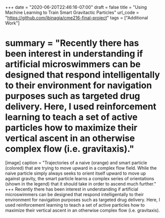 +++
date = "2020-06-20T22:46:16-07:00"
draft = false
title = "Using Machine Learning to Train Smart Gravitactic Particles"
url_code = "https://github.com/jbinagia/cme216-final-project"
tags = ["Additional Work"]
# summary = "Recently there has been interest in understanding if artificial microswimmers can be designed that respond intelligentally to their environment for navigation purposes such as targeted drug delivery. Here, I used reinforcement learning to teach a set of active particles how to maximize their vertical ascent in an otherwise complex flow (i.e. gravitaxis)."
[image]
  caption = "Trajectories of a naive (orange) and smart particle (colored) that are trying to move upward in a complex flow field. While the naive particle simply always seeks to orient itself upward to move up against gravity, the smart particle learns a complex series of orientations (shown in the legend) that it should take in order to ascend much further."
+++
Recently there has been interest in understanding if artificial microswimmers can be designed that respond intelligentally to their environment for navigation purposes such as targeted drug delivery. Here, I used reinforcement learning to teach a set of active particles how to maximize their vertical ascent in an otherwise complex flow (i.e. gravitaxis).
